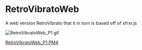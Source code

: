 # RetroVibratoWeb
A web version RetroVibrato that it in turn is based off of sfrxr.js

![RetroVibratoWeb_P1 gif](retrovibratoweb_p1.gif)

[RetroVibratoWeb_P1 PM4](RetroVibratoWeb_P1.mp4)
